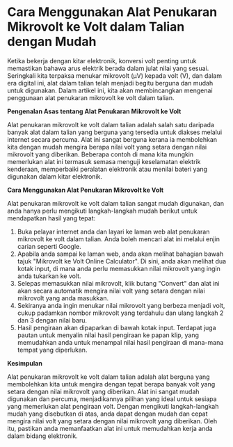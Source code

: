 Cara Menggunakan Alat Penukaran Mikrovolt ke Volt dalam Talian dengan Mudah
===========================================================================

Ketika bekerja dengan kitar elektronik, konversi volt penting untuk memastikan bahawa arus elektrik berada dalam julat nilai yang sesuai. Seringkali kita terpaksa menukar mikrovolt (µV) kepada volt (V), dan dalam era digital ini, alat dalam talian telah menjadi begitu berguna dan mudah untuk digunakan. Dalam artikel ini, kita akan membincangkan mengenai penggunaan alat penukaran mikrovolt ke volt dalam talian.

**Pengenalan Asas tentang Alat Penukaran Mikrovolt ke Volt**

Alat penukaran mikrovolt ke volt dalam talian adalah salah satu daripada banyak alat dalam talian yang berguna yang tersedia untuk diakses melalui internet secara percuma. Alat ini sangat berguna kerana ia membolehkan kita dengan mudah mengira berapa nilai volt yang setara dengan nilai mikrovolt yang diberikan. Beberapa contoh di mana kita mungkin memerlukan alat ini termasuk semasa menguji keselamatan elektrik kenderaan, memperbaiki peralatan elektronik atau menilai bateri yang digunakan dalam kitar elektronik.

**Cara Menggunakan Alat Penukaran Mikrovolt ke Volt**

Alat penukaran mikrovolt ke volt dalam talian sangat mudah digunakan, dan anda hanya perlu mengikuti langkah-langkah mudah berikut untuk mendapatkan hasil yang tepat:

1. Buka pelayar internet anda dan layari ke laman web alat penukaran mikrovolt ke volt dalam talian. Anda boleh mencari alat ini melalui enjin carian seperti Google.
2. Apabila anda sampai ke laman web, anda akan melihat bahagian bawah tajuk "Mikrovolt ke Volt Online Calculator". Di sini, anda akan melihat dua kotak input, di mana anda perlu memasukkan nilai mikrovolt yang ingin anda tukarkan ke volt.
3. Selepas memasukkan nilai mikrovolt, klik butang "Convert" dan alat ini akan secara automatik mengira nilai volt yang setara dengan nilai mikrovolt yang anda masukkan.
4. Sekiranya anda ingin menukar nilai mikrovolt yang berbeza menjadi volt, cukup padamkan nombor mikrovolt yang terdahulu dan ulang langkah 2 dan 3 dengan nilai baru.
5. Hasil pengiraan akan dipaparkan di bawah kotak input. Terdapat juga pautan untuk menyalin nilai hasil pengiraan ke papan klip, yang memudahkan anda untuk menampal nilai hasil pengiraan di mana-mana tempat yang diperlukan.

**Kesimpulan**

Alat penukaran mikrovolt ke volt dalam talian adalah alat berguna yang membolehkan kita untuk mengira dengan tepat berapa banyak volt yang setara dengan nilai mikrovolt yang diberikan. Alat ini sangat mudah digunakan dan percuma, menjadikannya pilihan yang ideal untuk sesiapa yang memerlukan alat pengiraan volt. Dengan mengikuti langkah-langkah mudah yang disebutkan di atas, anda dapat dengan mudah dan cepat mengira nilai volt yang setara dengan nilai mikrovolt yang diberikan. Oleh itu, pastikan anda memanfaatkan alat ini untuk memudahkan kerja anda dalam bidang elektronik.